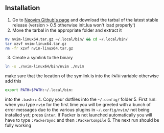 ## Installation
1. Go to [Neovim Github's page](https://github.com/neovim/neovim/releases/tag/v0.9.5) and download the tarbal of the latest stable release (version > 0.5 otherwise init.lua won't load properly')
2. Move the tarbal in the appropriate folder and extract it
```bash
mv nvim-linux64.tar.gz ~/.local/bin/ && cd ~/.local/bin/
tar xzvf nvim-linux64.tar.gz
rm -fr xzvf nvim-linux64.tar.gz
```
3. Create a symlink to the binary
```bash
ln -s ./nvim-linux64/bin/nvim ./nvim
```
make sure that the location of the symlink is into the `PATH` variable otherwise add this
```bash
export PATH=$PATH:~/.local/bin:
```
into the `.bashrc`
4. Copy your dotfiles into the `~/.config/` folder 
5. First run: when you type `nvim` for the first time you will be greeted with a bunch of error messages due to the various plugins in `~/.config/nvim/` not being installed yet; press `Enter`. If Packer is not launched automatically you will have to type `:PackerSync` and then `:PackerCompile`
6. The next run should be fully working

